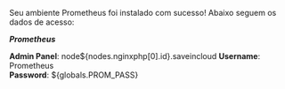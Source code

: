 Seu ambiente Prometheus foi instalado com sucesso! Abaixo seguem os dados de acesso:


***Prometheus***

**Admin Panel**: node${nodes.nginxphp[0].id}.saveincloud
**Username**: Prometheus  
**Password**: ${globals.PROM_PASS} 
